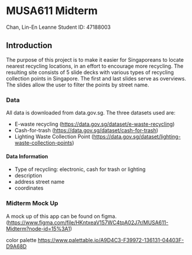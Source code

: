 # MUSA611 Midterm
Chan, Lin-En Leanne
Student ID: 47188003

## Introduction

The purpose of this project is to make it easier for Singaporeans to locate nearest recycling locations, in an effort to encourage more recycling. The resulting site consists of 5 slide decks with various types of recycling collection points in Singapore. The first and last slides serve as overviews. The slides allow the user to filter the points by street name. 


### Data

All data is downloaded from data.gov.sg.
The three datasets used are: 
- E-waste recycling (https://data.gov.sg/dataset/e-waste-recycling) 
- Cash-for-trash (https://data.gov.sg/dataset/cash-for-trash)
- Lighting Waste Collection Point (https://data.gov.sg/dataset/lighting-waste-collection-points)


#### Data Information 

- Type of recycling: electronic, cash for trash or lighting
- description 
- address street name 
- coordinates


### Midterm Mock Up

A mock up of this app can be found on figma. (https://www.figma.com/file/HKntxeaV157WC4tpA02J7r/MUSA611-Midterm?node-id=15%3A1)

color palette https://www.palettable.io/A9D4C3-F39972-136131-04403F-D9A68D